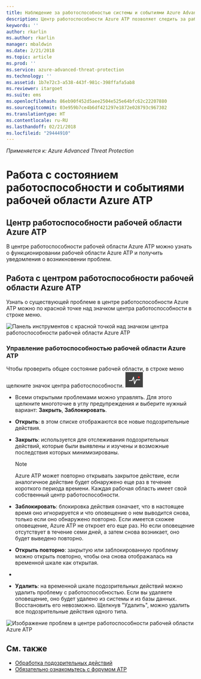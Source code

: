 ```yaml
---
title: Наблюдение за работоспособностью системы и событиями Azure Advanced Threat Protection | Документы Майкрософт
description: Центр работоспособности Azure ATP позволяет следить за работой службы Azure ATP, своевременно узнавать о возможных проблемах и просматривать системные события в средстве просмотра событий.
keywords: ''
author: rkarlin
ms.author: rkarlin
manager: mbaldwin
ms.date: 2/21/2018
ms.topic: article
ms.prod: ''
ms.service: azure-advanced-threat-protection
ms.technology: ''
ms.assetid: 1b7e72c3-a538-443f-981c-398ffafa5ab8
ms.reviewer: itargoet
ms.suite: ems
ms.openlocfilehash: 86eb90f452d5aee2504e525e64bfc62c22207880
ms.sourcegitcommit: 03e959b7ce4b6df421297e1872e028793c967302
ms.translationtype: HT
ms.contentlocale: ru-RU
ms.lasthandoff: 02/21/2018
ms.locfileid: "29444910"
---
```

*Применяется к: Azure Advanced Threat Protection*


# <a name="working-with-azure-atp-workspace-health-and-events"></a>Работа с состоянием работоспособности и событиями рабочей области Azure ATP

## <a name="azure-atp-workspace-health-center"></a>Центр работоспособности рабочей области Azure ATP 

В центре работоспособности рабочей области Azure ATP можно узнать о функционировании рабочей области Azure ATP и получить уведомления о возникновении проблем.

## <a name="working-with-the-azure-atp-workspace-health-center"></a>Работа с центром работоспособности рабочей области Azure ATP

Узнать о существующей проблеме в центре работоспособности Azure ATP можно по красной точке над значком центра работоспособности в строке меню.

![Панель инструментов с красной точкой над значком центра работоспособности рабочей области Azure ATP](media/atp-health-bar.png)

### <a name="managing-azure-atp-workspace-health"></a>Управление работоспособностью рабочей области Azure ATP
Чтобы проверить общее состояние рабочей области, в строке меню щелкните значок центра работоспособности. ![Значок центра работоспособности рабочей области Azure ATP](media/atp-red-dot.png)

-   Всеми открытыми проблемами можно управлять. Для этого щелкните многоточие в углу предупреждения и выберите нужный вариант: **Закрыть**, **Заблокировать**.

-   **Открыть**: в этом списке отображаются все новые подозрительные действия.

-   **Закрыть**: используется для отслеживания подозрительных действий, которые были выявлены и изучены и возможные последствия которых минимизированы.

    > [!NOTE]
    > Azure ATP может повторно открывать закрытое действие, если аналогичное действие будет обнаружено еще раз в течение короткого периода времени.
    > Каждая рабочая область имеет свой собственный центр работоспособности.

-   **Заблокировать**: блокировка действия означает, что в настоящее время оно игнорируется и что оповещение о нем выводится снова, только если оно обнаружено повторно. Если имеется схожее оповещение, Azure ATP не откроет его еще раз. Но если оповещение отсутствует в течение семи дней, а затем снова возникает, оно будет выведено повторно.

-   **Открыть повторно**: закрытую или заблокированную проблему можно открыть повторно, чтобы она снова отображалась на временной шкале как открытая.
- 
- **Удалить**: на временной шкале подозрительных действий можно удалить проблему с работоспособностью. Если вы удаляете оповещение, оно будет удалено из системы и из базы данных. Восстановить его невозможно. Щелкнув "Удалить", можно удалить все подозрительные действия одного типа.



![Изображение проблем в центре работоспособности рабочей области Azure ATP](media/atp-health-issue.png)






## <a name="see-also"></a>См. также

- [Обработка подозрительных действий](working-with-suspicious-activities.md)
- [Обязательно ознакомьтесь с форумом ATP](https://aka.ms/azureatpcommunity)

